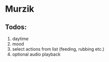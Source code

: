# Murzik

## Todos:
1. daytime
2. mood
3. select actions from list (feeding, rubbing etc.)
4. optional audio playback
